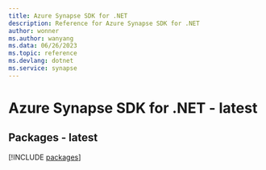 ```yaml
---
title: Azure Synapse SDK for .NET
description: Reference for Azure Synapse SDK for .NET
author: wonner
ms.author: wanyang
ms.data: 06/26/2023
ms.topic: reference
ms.devlang: dotnet
ms.service: synapse
---
```

# Azure Synapse SDK for .NET - latest
## Packages - latest
[!INCLUDE [packages](synapse-index.md)]